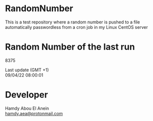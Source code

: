 # RandomNumber    
This is a test repository where a random number is pushed to a file automatically passwordless from a cron job in my Linux CentOS server    
# Random Number of the last run   
8375
      
Last update (GMT +1)    
09/04/22 08:00:01
# Developer    
Hamdy Abou El Anein   
hamdy.aea@protonmail.com
